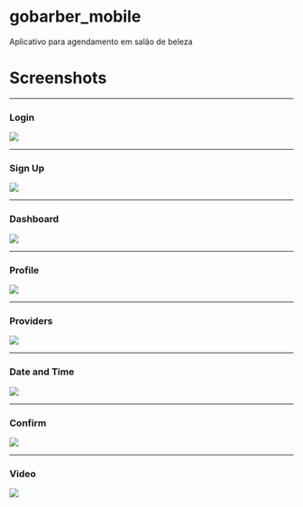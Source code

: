# gobarber_mobile

Aplicativo para agendamento em salão de beleza

# Screenshots

***

### Login

![](src/screenshots/loginv2.png)  

***

### Sign Up

![](src/screenshots/signupv2.png)  

***

### Dashboard

![](src/screenshots/dashboardv3.png)  

***

### Profile

![](src/screenshots/profilev1.png)  

***

### Providers

![](src/screenshots/providersv1.png)  

***

### Date and Time

![](src/screenshots/datetime.png)  

***

### Confirm

![](src/screenshots/confirmv1.png)  

***

### Video

[![](src/screenshots/gobarber_youtube.png)](https://youtu.be/kNJdXL0Ld68)
